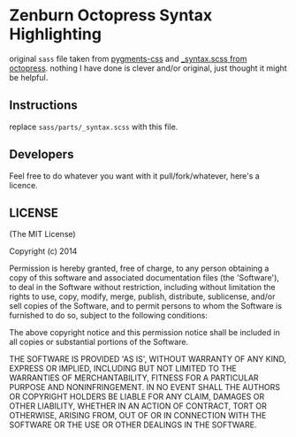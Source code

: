 # Zenburn Octopress Syntax Highlighting

original `sass` file taken from [pygments-css](https://github.com/richleland/pygments-css) and [\_syntax.scss from octopress](https://github.com/plexus/arnebrasseur.net/blob/master/source/css/pygments-zenburn.css.sass). nothing I have done is clever and/or original, just thought it might be helpful.

## Instructions

replace `sass/parts/_syntax.scss` with this file.

## Developers

Feel free to do whatever you want with it pull/fork/whatever, here's a licence.

## LICENSE

(The MIT License)

Copyright (c) 2014 

Permission is hereby granted, free of charge, to any person obtaining
a copy of this software and associated documentation files (the
'Software'), to deal in the Software without restriction, including
without limitation the rights to use, copy, modify, merge, publish,
distribute, sublicense, and/or sell copies of the Software, and to
permit persons to whom the Software is furnished to do so, subject to
the following conditions:

The above copyright notice and this permission notice shall be
included in all copies or substantial portions of the Software.

THE SOFTWARE IS PROVIDED 'AS IS', WITHOUT WARRANTY OF ANY KIND,
EXPRESS OR IMPLIED, INCLUDING BUT NOT LIMITED TO THE WARRANTIES OF
MERCHANTABILITY, FITNESS FOR A PARTICULAR PURPOSE AND NONINFRINGEMENT.
IN NO EVENT SHALL THE AUTHORS OR COPYRIGHT HOLDERS BE LIABLE FOR ANY
CLAIM, DAMAGES OR OTHER LIABILITY, WHETHER IN AN ACTION OF CONTRACT,
TORT OR OTHERWISE, ARISING FROM, OUT OF OR IN CONNECTION WITH THE
SOFTWARE OR THE USE OR OTHER DEALINGS IN THE SOFTWARE.

